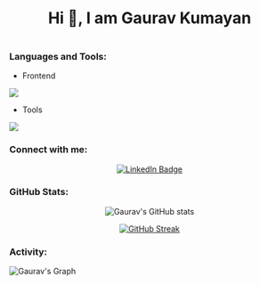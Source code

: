 <div align=center>
<h1>Hi 👋, I am Gaurav Kumayan</h1>
</div>
<div align=center>
<img src="https://komarev.com/ghpvc/?username=Gaurav-kumayan&style=flat-square&color=blue" alt=""/>
</div>
<h3 align="left">Languages and Tools:</h3>

- Frontend
<p align="left">
  <a href="https://skillicons.dev">
    <img src="https://skillicons.dev/icons?i=js,bootstrap,react,tailwind" />
  </a>
</p>

- Tools
<p align="left">
  <a href="https://skillicons.dev">
    <img src="https://skillicons.dev/icons?i=git,github,vscode,linux" />
  </a>
</p>
<h3>Connect with me:</h3>
<div id="badges" align=center>
  <a href="https://linkedin.com/in/gaurav-kumayan/" target="_blank">
    <img src="https://img.shields.io/badge/linkedin-%230077B5.svg?style=for-the-badge&logo=linkedin&logoColor=white" alt="LinkedIn Badge"/>
  </a>
</div>
<h3 align="left">GitHub Stats:</h3>
<div align="center">
 
![Gaurav's GitHub stats](https://github-readme-stats.vercel.app/api?username=Gaurav-kumayan\&theme=chartreuse-dark\&show_icons=true\&show=reviews,prs_merged,prs_merged_percentage\&hide=contribs,issues)

[![GitHub Streak](https://streak-stats.demolab.com/?user=Gaurav-kumayan&theme=chartreuse-dark)](https://git.io/streak-stats)

</div>

<h3 align="left">Activity:</h3>

![Gaurav's Graph](https://github-readme-activity-graph.vercel.app/graph?username=Gaurav-kumayan&custom_title=Gaurav's%20GitHub%20Activity%20Graph&bg_color=0D1117&color=7fff00&line=7fff00&point=7fff00&area_color=FFFFFF&title_color=FFFFFF&area=true)
<br><br>
